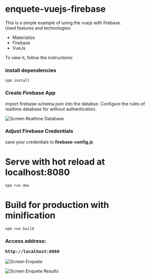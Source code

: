 # enquete-vuejs-firebase


<p>This is a simple example of using the vuejs with firebase. <br/>
Used features and technologies: </p>

<ul>
	<li>Materialize</li>
	<li>Firebase</li>
	<li>VueJs</li>
</ul>

<p>To view it, follow the instructions:</p>


### install dependencies
<pre><code>npm install</code></pre>

### Create Firebase App
import firebase-schema.json into the databse.
Configure the rules of realtime database for without authentication.

![Screen Realtime Database](https://github.com/lucasrs/enquete-vuejs-firebase/blob/master/images/1.png)

### Adjust Firebase Credentials
save your credentials to <b>firebase-config.js</b>

# Serve with hot reload at localhost:8080
<pre><code>npm run dev</code></pre>

# Build for production with minification
<pre><code>npm run build</code></pre>


### Access address: <pre><code>http://localhost:8080</code></pre>

![Screen Enquete](https://github.com/lucasrs/enquete-vuejs-firebase/blob/master/images/2.png)

![Screen Enquete Results](https://github.com/lucasrs/enquete-vuejs-firebase/blob/master/images/3.png)
